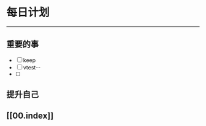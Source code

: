 
# 每日计划
---
## 重要的事

- [ ]  keep
- [ ]  vtest--
- [ ]  



## 提升自己

  



## [[00.index]]










